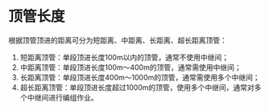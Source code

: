 # 顶管长度

根据顶管顶进的距离可分为短距离、中距离、长距离、超长距离顶管：

1. 短距离顶管：单段顶进长度100m以内的顶管，通常不使用中继间；
2. 中距离顶管：单段顶进长度100m～400m的顶管，通常需使用中继间；
3. 长距离顶管：单段顶进长度400m～1000m的顶管，通常需使用多个中继间；
4. 超长距离顶管：单段顶进长度超过1000m的顶管，使用多个中继间，通常对多个中继间进行编组作业。

